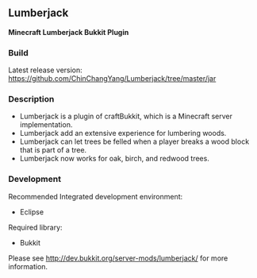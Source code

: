 ## Lumberjack
**Minecraft Lumberjack Bukkit Plugin**

### Build
Latest release version: https://github.com/ChinChangYang/Lumberjack/tree/master/jar

### Description
* Lumberjack is a plugin of craftBukkit, which is a Minecraft server implementation.
* Lumberjack add an extensive experience for lumbering woods.
* Lumberjack can let trees be felled when a player breaks a wood block that is part of a tree.
* Lumberjack now works for oak, birch, and redwood trees.

### Development
Recommended Integrated development environment:
* Eclipse

Required library:
* Bukkit

Please see http://dev.bukkit.org/server-mods/lumberjack/ for more information.
